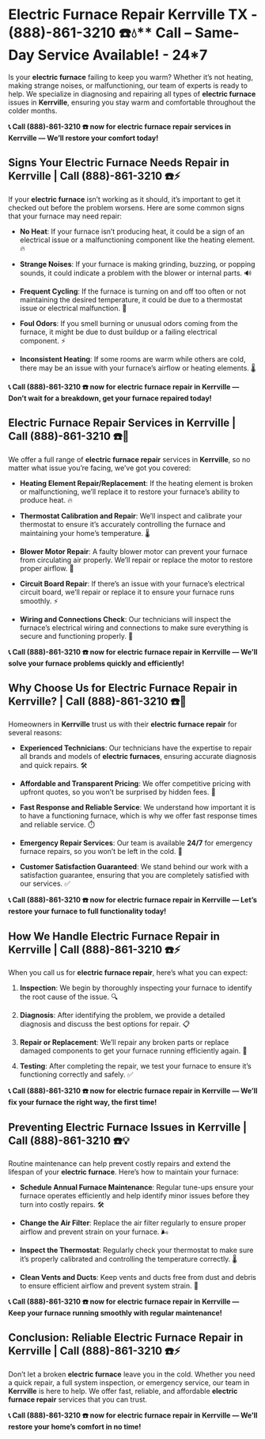 # Electric Furnace Repair Kerrville TX - (888)-861-3210 ☎️💧** Call – Same-Day Service Available! - 24*7

Is your **electric furnace** failing to keep you warm? Whether it’s not heating, making strange noises, or malfunctioning, our team of experts is ready to help. We specialize in diagnosing and repairing all types of **electric furnace** issues in **Kerrville**, ensuring you stay warm and comfortable throughout the colder months.

**📞 Call (888)-861-3210 ☎️ now for **electric furnace repair** services in Kerrville — We’ll restore your comfort today!**

## **Signs Your Electric Furnace Needs Repair in Kerrville | Call (888)-861-3210 ☎️⚡**

If your **electric furnace** isn’t working as it should, it’s important to get it checked out before the problem worsens. Here are some common signs that your furnace may need repair:

- **No Heat**: If your furnace isn’t producing heat, it could be a sign of an electrical issue or a malfunctioning component like the heating element. 🔥
- **Strange Noises**: If your furnace is making grinding, buzzing, or popping sounds, it could indicate a problem with the blower or internal parts. 🔊
- **Frequent Cycling**: If the furnace is turning on and off too often or not maintaining the desired temperature, it could be due to a thermostat issue or electrical malfunction. 🔄
- **Foul Odors**: If you smell burning or unusual odors coming from the furnace, it might be due to dust buildup or a failing electrical component. ⚡
- **Inconsistent Heating**: If some rooms are warm while others are cold, there may be an issue with your furnace’s airflow or heating elements. 🌡️

**📞 Call (888)-861-3210 ☎️ now for **electric furnace repair** in Kerrville — Don’t wait for a breakdown, get your furnace repaired today!**

## **Electric Furnace Repair Services in Kerrville | Call (888)-861-3210 ☎️🔧**

We offer a full range of **electric furnace repair** services in **Kerrville**, so no matter what issue you’re facing, we’ve got you covered:

- **Heating Element Repair/Replacement**: If the heating element is broken or malfunctioning, we’ll replace it to restore your furnace’s ability to produce heat. 🔥
- **Thermostat Calibration and Repair**: We’ll inspect and calibrate your thermostat to ensure it’s accurately controlling the furnace and maintaining your home’s temperature. 🌡️
- **Blower Motor Repair**: A faulty blower motor can prevent your furnace from circulating air properly. We’ll repair or replace the motor to restore proper airflow. 💨
- **Circuit Board Repair**: If there’s an issue with your furnace’s electrical circuit board, we’ll repair or replace it to ensure your furnace runs smoothly. ⚡
- **Wiring and Connections Check**: Our technicians will inspect the furnace’s electrical wiring and connections to make sure everything is secure and functioning properly. 🔧

**📞 Call (888)-861-3210 ☎️ now for **electric furnace repair** in Kerrville — We’ll solve your furnace problems quickly and efficiently!**

## **Why Choose Us for Electric Furnace Repair in Kerrville? | Call (888)-861-3210 ☎️🌟**

Homeowners in **Kerrville** trust us with their **electric furnace repair** for several reasons:

- **Experienced Technicians**: Our technicians have the expertise to repair all brands and models of **electric furnaces**, ensuring accurate diagnosis and quick repairs. 🛠️
- **Affordable and Transparent Pricing**: We offer competitive pricing with upfront quotes, so you won’t be surprised by hidden fees. 💸
- **Fast Response and Reliable Service**: We understand how important it is to have a functioning furnace, which is why we offer fast response times and reliable service. ⏱️
- **Emergency Repair Services**: Our team is available **24/7** for emergency furnace repairs, so you won’t be left in the cold. 🌙
- **Customer Satisfaction Guaranteed**: We stand behind our work with a satisfaction guarantee, ensuring that you are completely satisfied with our services. ✅

**📞 Call (888)-861-3210 ☎️ now for **electric furnace repair** in Kerrville — Let’s restore your furnace to full functionality today!**

## **How We Handle Electric Furnace Repair in Kerrville | Call (888)-861-3210 ☎️⚡**

When you call us for **electric furnace repair**, here’s what you can expect:

1. **Inspection**: We begin by thoroughly inspecting your furnace to identify the root cause of the issue. 🔍
2. **Diagnosis**: After identifying the problem, we provide a detailed diagnosis and discuss the best options for repair. 📋
3. **Repair or Replacement**: We’ll repair any broken parts or replace damaged components to get your furnace running efficiently again. 🔧
4. **Testing**: After completing the repair, we test your furnace to ensure it’s functioning correctly and safely. ✅

**📞 Call (888)-861-3210 ☎️ now for **electric furnace repair** in Kerrville — We’ll fix your furnace the right way, the first time!**

## **Preventing Electric Furnace Issues in Kerrville | Call (888)-861-3210 ☎️💡**

Routine maintenance can help prevent costly repairs and extend the lifespan of your **electric furnace**. Here’s how to maintain your furnace:

- **Schedule Annual Furnace Maintenance**: Regular tune-ups ensure your furnace operates efficiently and help identify minor issues before they turn into costly repairs. 🛠️
- **Change the Air Filter**: Replace the air filter regularly to ensure proper airflow and prevent strain on your furnace. 🌬️
- **Inspect the Thermostat**: Regularly check your thermostat to make sure it’s properly calibrated and controlling the temperature correctly. 🌡️
- **Clean Vents and Ducts**: Keep vents and ducts free from dust and debris to ensure efficient airflow and prevent system strain. 💨

**📞 Call (888)-861-3210 ☎️ now for **electric furnace repair** in Kerrville — Keep your furnace running smoothly with regular maintenance!**

## **Conclusion: Reliable Electric Furnace Repair in Kerrville | Call (888)-861-3210 ☎️⚡**

Don’t let a broken **electric furnace** leave you in the cold. Whether you need a quick repair, a full system inspection, or emergency service, our team in **Kerrville** is here to help. We offer fast, reliable, and affordable **electric furnace repair** services that you can trust.

**📞 Call (888)-861-3210 ☎️ now for **electric furnace repair** in Kerrville — We’ll restore your home’s comfort in no time!**
